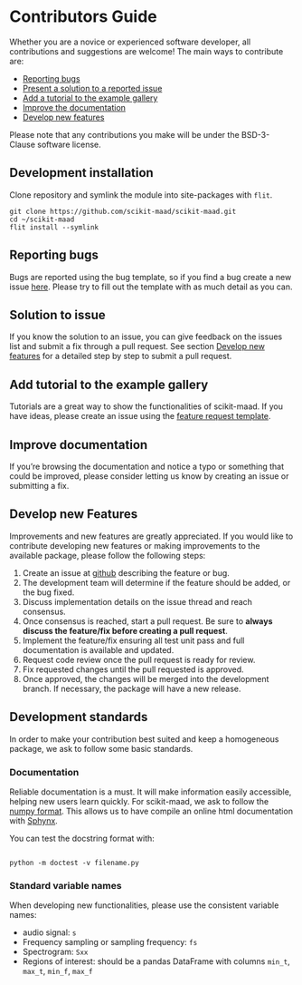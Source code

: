 # Contributors Guide

Whether you are a novice or experienced software developer, all contributions and suggestions are welcome!
The main ways to contribute are:

- [Reporting bugs](#reporting-bugs)
- [Present a solution to a reported issue](#solution-to-issue)
- [Add a tutorial to the example gallery](#add-tutorial-to-the-example-gallery)
- [Improve the documentation](#improve-documentation)
- [Develop new features](#develop-new-features)

Please note that any contributions you make will be under the BSD-3-Clause software license.

## Development installation

Clone repository and symlink the module into site-packages with `flit`.
```
git clone https://github.com/scikit-maad/scikit-maad.git
cd ~/scikit-maad
flit install --symlink
```

## Reporting bugs

Bugs are reported using the bug template, so if you find a bug create a new issue [here](https://github.com/scikit-maad/scikit-maad/issues/new?assignees=&labels=bug&template=bug_report.md&title=BUG%3A+). Please try to fill out the template with as much detail as you can.

## Solution to issue

If you know the solution to an issue, you can give feedback on the issues list and submit a fix through a pull request. See section [Develop new features](#develop-new-features) for a detailed step by step to submit a pull request.

## Add tutorial to the example gallery

Tutorials are a great way to show the functionalities of scikit-maad. If you have ideas, please create an issue using the [feature request template](https://github.com/scikit-maad/scikit-maad/issues/new?assignees=&labels=enhancement&template=feature_request.md&title=ENH%3A+).

## Improve documentation

If you’re browsing the documentation and notice a typo or something that could be improved, please consider letting us know by creating an issue or submitting a fix.

## Develop new Features
Improvements and new features are greatly appreciated. If you would like to contribute developing new features or making improvements to the available package, please follow the following steps:

1. Create an issue at [github](https://github.com/scikit-maad/scikit-maad/issues) describing the feature or bug.
2. The development team will determine if the feature should be added, or the bug fixed.
3. Discuss implementation details on the issue thread and reach consensus.
4. Once consensus is reached, start a pull request. Be sure to **always discuss the feature/fix before creating a pull request**.
5. Implement the feature/fix ensuring all test unit pass and full documentation is available and updated.
6. Request code review once the pull request is ready for review.
7. Fix requested changes until the pull requested is approved.
8. Once approved, the changes will be merged into the development branch. If necessary, the package will have a new release.

## Development standards
In order to make your contribution best suited and keep a homogeneous package, we ask to follow some basic standards.

### Documentation

Reliable documentation is a must. It will make information easily accessible, helping new users learn quickly. For scikit-maad, we ask to follow the [numpy format](https://numpydoc.readthedocs.io/en/latest/example.html#). This allows us to have compile an online html documentation with [Sphynx](https://www.sphinx-doc.org/en/master/).

You can test the docstring format with:
```

python -m doctest -v filename.py
```
### Standard variable names

When developing new functionalities, please use the consistent variable names:
- audio signal: `s`
- Frequency sampling or sampling frequency: `fs`
- Spectrogram: `Sxx`
- Regions of interest: should be a pandas DataFrame with columns `min_t`, `max_t`, `min_f`, `max_f`
